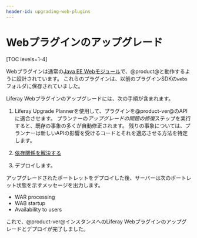 ```yaml
---
header-id: upgrading-web-plugins
---
```


# Webプラグインのアップグレード

[TOC levels=1-4]

Webプラグインは通常の[Java EE Webモジュール](https://docs.oracle.com/cd/E19226-01/820-7627/bnadx/index.html)で、@product@と動作するように設計されています。 これらのプラグインは、以前のプラグインSDKの`webs`フォルダに保存されていました。

Liferay Webプラグインのアップグレードには、次の手順が含まれます。

1.  Liferay Upgrade Plannerを使用して、プラグインを@product-ver@のAPIに適合させます。 プランナーの*アップグレードの問題の修復*ステップを実行すると、既存の事象の多くが自動修正されます。 残りの事象については、プランナーは新しいAPIの影響を受けるコードとそれを適応させる方法を特定します。

2.  [依存関係を解決する](/docs/7-1/tutorials/-/knowledge_base/t/resolving-a-plugins-dependencies)

3.  デプロイします。

アップグレードされたポートレットをデプロイした後、サーバーは次のポートレット状態を示すメッセージを出力します。

  - WAR processing
  - WAB startup
  - Availability to users

これで、@product-ver@インスタンスへのLiferay Webプラグインのアップグレードとデプロイが完了しました。
